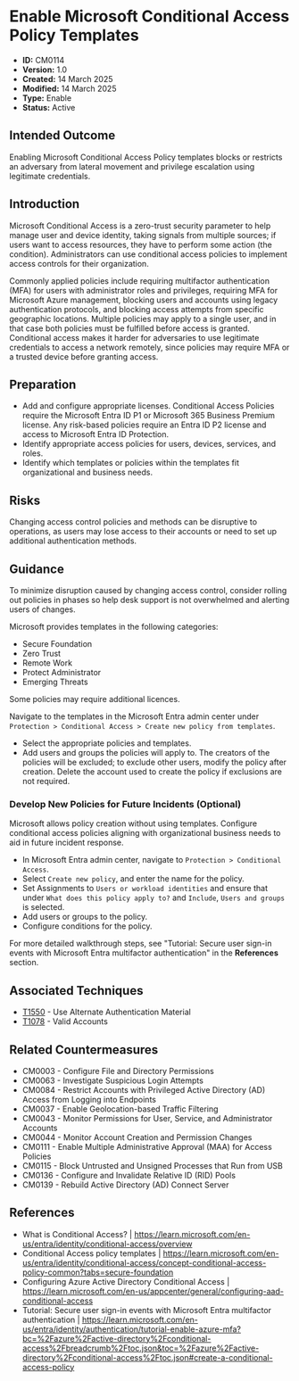 # Enable Microsoft Conditional Access Policy Templates

* **ID:** CM0114
* **Version:** 1.0
* **Created:** 14 March 2025
* **Modified:** 14 March 2025
* **Type:** Enable
* **Status:** Active

## Intended Outcome

Enabling Microsoft Conditional Access Policy templates blocks or restricts an adversary from lateral movement and privilege escalation using legitimate credentials. 

## Introduction

Microsoft Conditional Access is a zero-trust security parameter to help manage user and device identity, taking signals from multiple sources; if users want to access resources, they have to perform some action (the condition). Administrators can use conditional access policies to implement access controls for their organization.

Commonly applied policies include requiring multifactor authentication (MFA) for users with administrator roles and privileges, requiring MFA for Microsoft Azure management, blocking users and accounts using legacy authentication protocols, and blocking access attempts from specific geographic locations. Multiple policies may apply to a single user, and in that case both policies must be fulfilled before access is granted. Conditional access makes it harder for adversaries to use legitimate credentials to access a network remotely, since policies may require MFA or a trusted device before granting access.

## Preparation

- Add and configure appropriate licenses. Conditional Access Policies require the Microsoft Entra ID P1 or Microsoft 365 Business Premium license. Any risk-based policies require an Entra ID P2 license and access to Microsoft Entra ID Protection.  
- Identify appropriate access policies for users, devices, services, and roles.
- Identify which templates or policies within the templates fit organizational and business needs. 

## Risks

Changing access control policies and methods can be disruptive to operations, as users may lose access to their accounts or need to set up additional authentication methods. 


## Guidance

To minimize disruption caused by changing access control, consider rolling out policies in phases so help desk support is not overwhelmed and alerting users of changes.

Microsoft provides templates in the following categories:
- Secure Foundation
- Zero Trust
- Remote Work
- Protect Administrator
- Emerging Threats

Some policies may require additional licences. 

Navigate to the templates in the Microsoft Entra admin center under `Protection > Conditional Access > Create new policy from templates`.
- Select the appropriate policies and templates. 
- Add users and groups the policies will apply to. The creators of the policies will be excluded; to exclude other users, modify the policy after creation. Delete the account used to create the policy if exclusions are not required.  

### Develop New Policies for Future Incidents (Optional)

Microsoft allows policy creation without using templates. Configure conditional access policies aligning with organizational business needs to aid in future incident response. 
- In Microsoft Entra admin center, navigate to `Protection > Conditional Access`.
- Select `Create new policy`, and enter the name for the policy.
- Set Assignments to `Users or workload identities` and ensure that under `What does this policy apply to?` and `Include`, `Users and groups` is selected.
- Add users or groups to the policy.
- Configure conditions for the policy. 

For more detailed walkthrough steps, see "Tutorial: Secure user sign-in events with Microsoft Entra multifactor authentication" in the **References** section. 

## Associated Techniques

- [T1550](https://attack.mitre.org/techniques/T1550) - Use Alternate Authentication Material
- [T1078](https://attack.mitre.org/techniques/T1078) - Valid Accounts

## Related Countermeasures

- CM0003 - Configure File and Directory Permissions
- CM0063 - Investigate Suspicious Login Attempts
- CM0084 - Restrict Accounts with Privileged Active Directory (AD) Access from Logging into Endpoints
- CM0037 - Enable Geolocation-based Traffic Filtering
- CM0043 - Monitor Permissions for User, Service, and Administrator Accounts
- CM0044 - Monitor Account Creation and Permission Changes
- CM0111 - Enable Multiple Administrative Approval (MAA) for Access Policies
- CM0115 - Block Untrusted and Unsigned Processes that Run from USB
- CM0136 - Configure and Invalidate Relative ID (RID) Pools
- CM0139 - Rebuild Active Directory (AD) Connect Server

## References

- What is Conditional Access? | <https://learn.microsoft.com/en-us/entra/identity/conditional-access/overview>
- Conditional Access policy templates | <https://learn.microsoft.com/en-us/entra/identity/conditional-access/concept-conditional-access-policy-common?tabs=secure-foundation>
- Configuring Azure Active Directory Conditional Access | <https://learn.microsoft.com/en-us/appcenter/general/configuring-aad-conditional-access>
- Tutorial: Secure user sign-in events with Microsoft Entra multifactor authentication | <https://learn.microsoft.com/en-us/entra/identity/authentication/tutorial-enable-azure-mfa?bc=%2Fazure%2Factive-directory%2Fconditional-access%2Fbreadcrumb%2Ftoc.json&toc=%2Fazure%2Factive-directory%2Fconditional-access%2Ftoc.json#create-a-conditional-access-policy>


